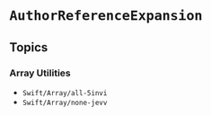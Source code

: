 # ``AuthorReferenceExpansion``

## Topics

### Array Utilities

- ``Swift/Array/all-5invi``
- ``Swift/Array/none-jevv``
